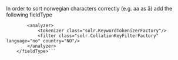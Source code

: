 In order to sort norwegian characters correctly (e.g. aa as å) add the following fieldType

```<fieldType name="norwegianString" class="solr.TextField">
        <analyzer>
            <tokenizer class="solr.KeywordTokenizerFactory"/>
            <filter class="solr.CollationKeyFilterFactory" language="no" country="NO"/>
        </analyzer>
    </fieldType>```
